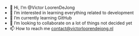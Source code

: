 - 👋 Hi, I’m @Victor LoorenDeJong
- 👀 I’m interested in learning everything related to development
- 🌱 I’m currently learning GitHub
- 💞️ I’m looking to collaborate on a lot of things not decided yet
- 📫 How to reach me contact@victorloorendejong.nl

<!---
VLoorenDeJong/VLoorenDeJong is a ✨ special ✨ repository because its `README.md` (this file) appears on your GitHub profile.
You can click the Preview link to take a look at your changes.
--->

